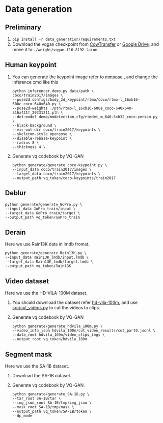 # Data generation

## Preliminary

1. `pip install -r data_generation/requirements.txt`
2. Download the vqgan checkpoint from [CowTransfer](https://cowtransfer.com/s/d771c6d3d8344d) or [Google Drive](https://drive.google.com/drive/folders/1CyucT_QOArUH_Au8dfzRSwseyiCGserF?usp=share_link), and move it to `./weight/vqgan-f16-8192-laion`.

## Human keypoint

1. You can generate the keypoint image refer to [mmpose](https://mmpose.readthedocs.io/en/dev-1.x/demos.html#d-human-pose-estimation-with-inferencer) , and
   change the inference cmd like this

   ```shell
   python inferencer_demo.py data/path \
   coco/train2017/images \
   --pose2d configs/body_2d_keypoint/rtmo/coco/rtmo-l_16xb16-600e_coco-640x640.py \
   --pose2d-weights ./pth/rtmo-l_16xb16-600e_coco-640x640-516a421f_20231211.pth \
   --det-model demo/mmdetection_cfg/rtmdet_m_640-8xb32_coco-person.py \
   --black-background \
   --vis-out-dir coco/train2017/keypoints \
   --skeleton-style openpose \
   --disable-rebase-keypoint \
   --radius 8 \
   --thickness 4 \
   ```

2. Generate vq codebook by VQ-GAN

   ```shell
   python generate/generate_coco-keypoint.py \
   --input_data coco/train2017/images \
   --target_data coco/train2017/keypoints \
   --output_path vq_token/coco-keypoints/train2017
   ```

## Deblur

```shell
python generate/generate_GoPro.py \
--input_data GoPro_train/input \
--target_data GoPro_train/target \
--output_path vq_token/GoPro_train
```

## Derain

Here we use Rain13K data in lmdb fromat.

```shell
python generate/generate_Rain13K.py \
--input_data Rain13K_lmdb/input.lmdb \
--target_data Rain13K_lmdb/target.lmdb \
--output_path vq_token/Rain13K
```

## Video dataset

Here we use the HD-VILA-100M dataset.

1. You should download the dataset refer [hd-vila-100m](https://github.com/microsoft/XPretrain/tree/main/hd-vila-100m),
   and use [src/cut_videos.py](https://github.com/microsoft/XPretrain/blob/main/hd-vila-100m/src/cut_videos.py) to cut
   the videos to clips.

2. Generate vq codebook by VQ-GAN

   ```shell
   python generate/generate_hdvila_100m.py \
   --video_info_json hdvila_100m/cut_video_results/cut_part0.jsonl \
   --data_root hdvila_100m/video_clips_imgs \
   --output_root vq_token/hdvila_100m
   ```

## Segment mask

Here we use the SA-1B dataset.

1. Download the SA-1B dataset.

2. Generate vq codebook by VQ-GAN.

   ```shell
   python generate/generate_SA-1B.py \
   --tar_root SA-1B/tar \
   --img_json_root SA-1B/tmp/img_json \
   --mask_root SA-1B/tmp/mask \
   --output_path vq_token/SA-1B/token \
   --dp_mode
   ```